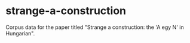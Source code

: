 # strange-a-construction
Corpus data for the paper titled "Strange a construction: the 'A egy N' in Hungarian".
